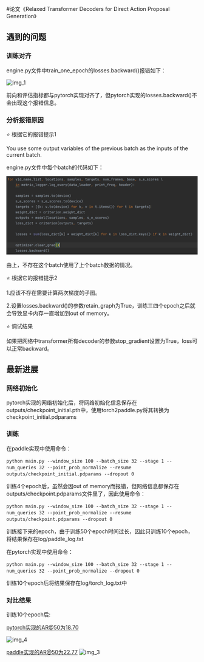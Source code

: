 #论文《Relaxed Transformer Decoders for Direct Action Proposal Generation》


## 遇到的问题
### 训练对齐

engine.py文件中train_one_epoch的losses.backward()报错如下：

![img_1](https://github.com/vcowwy/RTD_Action/img/img_1.png)

前向和评估指标都与pytorch实现对齐了，但pytorch实现的losses.backward()不会出现这个报错信息。

### 分析报错原因

⭐ 根据它的报错提示1

You use some output variables of the previous batch as the inputs of the current batch.

engine.py文件中每个batch的代码如下：

![img_2](/img/img_2.png)

由上，不存在这个batch使用了上个batch数据的情况。

⭐ 根据它的报错提示2

1.应该不存在需要计算两次梯度的子图。

2.设置losses.backward()的参数retain_graph为True，训练三四个epoch之后就会导致显卡内存一直增加到out of memory。

⭐ 调试结果

如果把网络中transformer所有decoder的参数stop_gradient设置为True，loss可以正常backward。

## 最新进展

### 网络初始化

pytorch实现的网络初始化后，将网络初始化信息保存在outputs/checkpoint_initial.pth中，使用torch2paddle.py将其转换为checkpoint_initial.pdparams


### 训练

在paddle实现中使用命令：

`python main.py --window_size 100 --batch_size 32 --stage 1 --num_queries 32 --point_prob_normalize --resume outputs/checkpoint_initial.pdparams --dropout 0`

训练4个epoch后，虽然会因out of memory而报错，但网络信息都保存在outputs/checkpoint.pdparams文件里了，因此使用命令：

`python main.py --window_size 100 --batch_size 32 --stage 1 --num_queries 32 --point_prob_normalize --resume outputs/checkpoint.pdparams --dropout 0`

训练接下来的epoch，由于训练50个epoch时间过长，因此只训练10个epoch，将结果保存在log/paddle_log.txt


在pytorch实现中使用命令：

`python main.py --window_size 100 --batch_size 32 --stage 1 --num_queries 32 --point_prob_normalize --dropout 0`

训练10个epoch后将结果保存在log/torch_log.txt中

### 对比结果

训练10个epoch后:

pytorch实现的AR@50为18.70

![img_4](https://github.com/vcowwy/RTD_Action/img/img_4.png)



paddle实现的AR@50为22.77
![img_3](https://github.com/vcowwy/RTD_Action/img/img_3.png)
